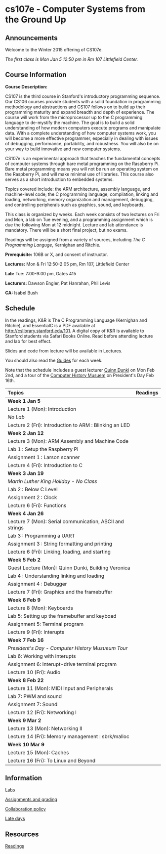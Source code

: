 # cs107e - Computer Systems from the Ground Up

## Announcements

Welcome to the Winter 2015 offering of CS107e.

*The first class is Mon Jan 5 12:50 pm in Rm 107 Littlefield Center.*

## Course Information 

**Course Description:** 

CS107 is the third course in Stanford's introductory programming sequence.
Our CS106 courses provide students with a solid foundation in programming methodology and abstractions and CS107 follows on to build up their programming maturity and expand breadth and depth of experience. The course will work from the 
microprocessor up to the C programming language to de-mystify the machine.
The goal is to build a solid understanding of how modern computers
execute programs and manipulate data.
With a complete understanding of how computer systems work,
you will become a more effective programmer,
especially in dealing with issues of 
debugging, performance, portability, and robustness.
You will also be on your way to build innovative and new computer systems.

CS107e is an experimental approach 
that teaches the fundamental concepts of computer systems 
through bare metal programming on the Raspberry Pi.
Bare metal programming means you will not be run an operating
system on the Raspberry Pi, and will make minimal use of libraries.
This course also serves as a short introduction to embedded systems.

Topics covered include:
the ARM architecture, assembly language, and machine-level code;
the C programming language;
compilation, linking and loading,
networking, memory organization and management, debugging, and
controlling peripherals such as graphics, sound, and keyboards,

This class is organized by weeks. Each week consists of two lectures
on Fri and Mon, a lab on Tue evening, and a programming assignment
which is due the following Mon at 12 midnight. Lecture and
lab attendance is mandatory. There will be a short final project,
but no exams. 

Readings will be assigned from a variety of sources,
including *The C Programming Languge*, Kernighan and Ritchie.

**Prerequisite:** 106B or X, and consent of instructor. 

**Lectures:** Mon & Fri 12:50-2:05 pm, Rm 107, Littlefield Center

**Lab:** Tue: 7:00-9:00 pm, Gates 415

**Lecturers:** Dawson Engler, Pat Hanrahan, Phil Levis

**CA:** Isabel Bush

## Schedule

In the readings, K&R is The C Programming Language (Kernighan and Ritchie),
and EssentialC is a PDF available at http://cslibrary.stanford.edu/101. 
A digital copy of K&R is available to Stanford students via Safari Books Online.
Read before attending lecture and lab for best effect.

Slides and code from lecture will be available in Lectures.

You should also read the [Guides](guides/README.md) for each week.

Note that the schedule includes a guest lecturer
[Quinn Dunki](http://quinndunki.com/blondihacks/)
on Mon Feb 2nd, 
and a tour of the [Computer History Musuem](http://www.computerhistory.org/)
on President's Day Feb 16th.


| Topics | Readings |
| :----- | :------- |
| **Week 1 Jan 5**| |
| Lecture 1 (Mon): Introduction |  |
| *No Lab* | |
| Lecture 2 (Fri): Introduction to ARM : Blinking an LED | |
| **Week 2 Jan 12** | |
| Lecture 3 (Mon): ARM Assembly and Machine Code | |
| Lab 1 : Setup the Raspberry Pi | |
| Assignment 1 : Larson scanner | |
| Lecture 4 (Fri): Introduction to C | |
| **Week 3 Jan 19** | |
| *Martin Luther King Holiday - No Class* | |
| Lab 2 : Below C Level| |
| Assignment 2 : Clock | |
| Lecture 6 (Fri): Functions | |
| **Week 4 Jan 26** | |
| Lecture 7 (Mon): Serial communication, ASCII and strings | |
| Lab 3 : Programming a UART | |
| Assignment 3 : String formatting and printing | |
| Lecture 6 (Fri): Linking, loading, and starting| |
| **Week 5 Feb 2** | |
| Guest Lecture (Mon): Quinn Dunki, Building Veronica | |
| Lab 4 : Understanding linking and loading | |
| Assignment 4 : Debugger | |
| Lecture 7 (Fri): Graphics and the framebuffer | |
| **Week 6 Feb 9** | |
| Lecture 8 (Mon): Keyboards | |
| Lab 5: Setting up the framebuffer and keyboad| |
| Assignment 5: Terminal program | | 
| Lecture 9 (Fri): Interupts | |
| **Week 7 Feb 16** | |
| *President's Day - Computer History Musueum Tour* | |
| Lab 6: Working with interupts
| Assignment 6: Interupt-drive terminal program
| Lecture 10 (Fri): Audio
| **Week 8 Feb 22** | |
| Lecture 11 (Mon): MIDI Input and Peripherals | |
| Lab 7: PWM and sound | |
| Assignment 7: Sound | |
| Lecture 12 (Fri): Networking I | |
| **Week 9 Mar 2** | |
| Lecture 13 (Mon): Networking II | |
| Lecture 14 (Fri): Memory management : sbrk/malloc | |
| **Week 10 Mar 9** | |
| Lecture 15 (Mon): Caches | |
| Lecture 16 (Fri): To Linux and Beyond | |



## Information

[Labs](labs.md)

[Assignments and grading](assignments.md)

[Collaboration policy](collaboration.md)

[Late days](late.md)

## Resources

[Readings](resources.md)


